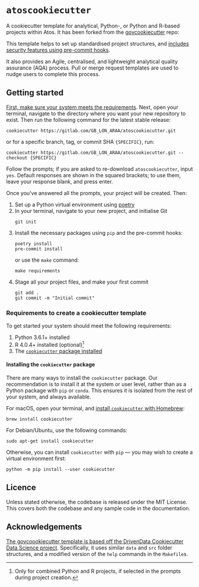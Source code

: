 # `atoscookiecutter`

A cookiecutter template for analytical, Python-, or Python and R-based projects within
Atos.  It has been forked from the [govcookiecutter][govcookiecutter] repo:

This template helps to set up standardised project structures, and [includes security
features using pre-commit hooks][docs-pre-commit].

It also provides an Agile, centralised, and lightweight analytical quality assurance
(AQA) process. Pull or merge request templates are used to nudge users to complete this
process.

## Getting started

[First, make sure your system meets the
requirements](#requirements-to-create-a-cookiecutter-template). Next, open your
terminal, navigate to the directory where you want your new repository to exist. Then
run the following command for the latest stable release:

```shell
cookiecutter https://gitlab.com/GB_LON_ARAA/atoscookiecutter.git
```

or for a specific branch, tag, or commit SHA `{SPECIFIC}`, run:

```shell
cookiecutter https://gitlab.com/GB_LON_ARAA/atoscookiecutter.git --checkout {SPECIFIC}
```

Follow the prompts; if you are asked to re-download `atoscookiecutter`, input `yes`.
Default responses are shown in the squared brackets; to use them, leave your response
blank, and press enter.

Once you've answered all the prompts, your project will be created. Then:

1. Set up a Python virtual environment using [poetry][poetry]
2. In your terminal, navigate to your new project, and initialise Git
   ```shell
   git init
   ```
3. Install the necessary packages using `pip` and the pre-commit hooks:
   ```shell
   poetry install
   pre-commit install
   ```
   or use the `make` command:
   ```shell
   make requirements
   ```
4. Stage all your project files, and make your first commit
   ```shell
   git add .
   git commit -m "Initial commit"
   ```

### Requirements to create a cookiecutter template

To get started your system should meet the following requirements:

1. Python 3.6.1+ installed
2. R 4.0.4+ installed (optional)[^1]
3. The [`cookiecutter` package installed](https://github.com/best-practice-and-impact/govcookiecutter/blob/main/README.md#installing-the-cookiecutter-package)

[^1]: Only for combined Python and R projects, if selected in the prompts during
project creation.

#### Installing the `cookiecutter` package

There are many ways to install the `cookiecutter` package. Our recommendation is to
install it at the system or user level, rather than as a Python package with `pip` or
`conda`. This ensures it is isolated from the rest of your system, and always available.

For macOS, open your terminal, and [install `cookiecutter` with Homebrew][homebrew]:

```shell
brew install cookiecutter
```

For Debian/Ubuntu, use the following commands:

```shell
sudo apt-get install cookiecutter
```

Otherwise, you can install `cookiecutter` with `pip` — you may wish to create a virtual
environment first:

```shell
python -m pip install --user cookiecutter
```

## Licence

Unless stated otherwise, the codebase is released under the MIT License. This covers
both the codebase and any sample code in the documentation. 

## Acknowledgements

[The govcoookiecutter template is based off the DrivenData Cookiecutter Data Science
project][drivendata]. Specifically, it uses similar `data` and `src` folder structures,
and a modified version of the `help` commands in the `Makefile`s.

[docs-pre-commit]: https://github.com/nercisla/lmhccookiecutter/blob/main/.pre-commit-config.yaml
[drivendata]: http://drivendata.github.io/cookiecutter-data-science/
[govcookiecutter]: https://github.com/best-practice-and-impact/govcookiecutter
[homebrew]: https://brew.sh/
[poetry]: https://python-poetry.org/

